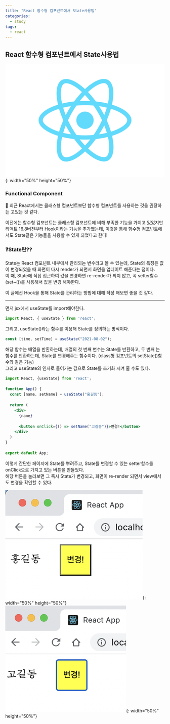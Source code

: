 ```yaml
---
title: "React 함수형 컴포넌트에서 State사용법"
categories:
  - study
tags:
  - react
---
```


## React 함수형 컴포넌트에서 State사용법

![react_logo](/images/react_logo.svg){: width="50%" height="50%"}

### Functional Component
🙇 최근 React에서는 클래스형 컴포넌트보단 함수형 컴포넌트를 사용하는 것을 권장하는 고있는 것 같다.

이전에는 함수형 컴포넌트는 클래스형 컴포넌트에 비해 부족한 기능을 가지고 있었지만 리액트 16.8버전부터 Hook이라는 기능을 추가했는데, 이것을 통해 함수형 컴포넌트에서도 State같은 기능들을 사용할 수 있게 되었다고 한다!  

### ❓State란??  
State는 React 컴포넌트 내부에서 관리되는 변수라고 볼 수 있는데, State의 특징은 값이 변경되었을 때 화면이 다시 render가 되면서 화면을 업데이트 해준다는 점이다.  
이 때, State에 직접 접근하여 값을 변경하면 re-render가 되지 않고, 꼭 setter함수 (set~())를 사용해서 값을 변경 해야한다.

이 글에선 Hook을 통해 State를 관리하는 방법에 대해 작성 해보면 좋을 것 같다.

---

먼저 jsx에서 useState를 import해야한다.

```jsx
import React, { useState } from 'react';
```

그리고, useState()라는 함수를 이용해 State를 정의하는 방식이다.

```jsx
const [time, setTime] = useState("2021-08-02");
```  

해당 함수는 배열을 반환하는데, 배열의 첫 번째 변수는 State를 반환하고, 두 번째 는 함수를 반환하는데, State를 변경해주는 함수이다. (class형 컴포넌트의 setState()함수와 같은 기능)  
그리고 useState의 인자로 들어가는 값으로 State를 초기화 시켜 줄 수도 있다.  

```jsx
import React, {useState} from 'react';

function App() {
  const [name, setName] = useState("홍길동");

  return (
    <div>
      {name}

      <button onClick={() => setName("고길동")}>변경!</button>
    </div>
  )
}

export default App;
```

이렇게 간단한 페이지에 State를 뿌려주고, State를 변경할 수 있는 setter함수를 onClick으로 가지고 있는 버튼을 만들었다.  
해당 버튼을 눌러보면 그 즉시 State가 변경되고, 화면이 re-render 되면서 view에서도 변경을 확인할 수 있다.

![react_홍길동](/images/react_홍길동.png){: width="50%" height="50%"}
![react_고길동](/images/react_고길동.png){: width="50%" height="50%"}